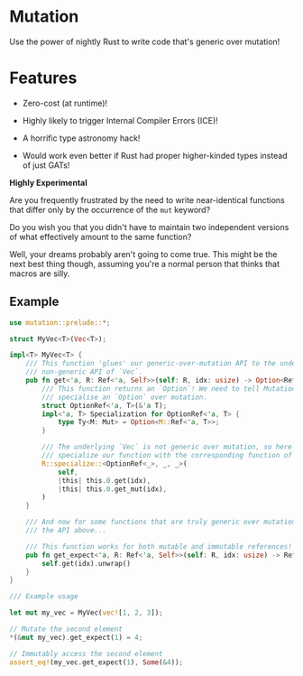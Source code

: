 # Mutation

Use the power of nightly Rust to write code that's generic over mutation!

# Features

- Zero-cost (at runtime)!

- Highly likely to trigger Internal Compiler Errors (ICE)!

- A horrific type astronomy hack!

- Would work even better if Rust had proper higher-kinded types instead of just GATs!

**Highly Experimental**

Are you frequently frustrated by the need to write near-identical functions that
differ only by the occurrence of the `mut` keyword?

Do you wish you that you didn't have to maintain two independent versions of
what effectively amount to the same function?

Well, your dreams probably aren't going to come true. This might be the next
best thing though, assuming you're a normal person that thinks that macros are
silly.

## Example

```rust
use mutation::prelude::*;

struct MyVec<T>(Vec<T>);

impl<T> MyVec<T> {
    /// This function 'glues' our generic-over-mutation API to the underlying
    /// non-generic API of `Vec`.
    pub fn get<'a, R: Ref<'a, Self>>(self: R, idx: usize) -> Option<RefMap<'a, R, T>> {
        /// This function returns an `Option`! We need to tell Mutation how to
        /// specialise an `Option` over mutation.
        struct OptionRef<'a, T>(&'a T);
        impl<'a, T> Specialization for OptionRef<'a, T> {
            type Ty<M: Mut> = Option<M::Ref<'a, T>>;
        }

        /// The underlying `Vec` is not generic over mutation, so here we
        /// specialize our function with the corresponding function of `Vec`.
        R::specialize::<OptionRef<_>, _, _>(
            self,
            |this| this.0.get(idx),
            |this| this.0.get_mut(idx),
        )
    }

    /// And now for some functions that are truly generic over mutation using
    /// the API above...

    /// This function works for both mutable and immutable references!
    pub fn get_expect<'a, R: Ref<'a, Self>>(self: R, idx: usize) -> RefMap<'a, R, T> {
        self.get(idx).unwrap()
    }
}

/// Example usage

let mut my_vec = MyVec(vec![1, 2, 3]);

// Mutate the second element
*(&mut my_vec).get_expect(1) = 4;

// Immutably access the second element
assert_eq!(my_vec.get_expect(1), Some(&4));
```
